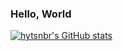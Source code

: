 ### Hello, World

<!--
**hytsnbr/hytsnbr** is a ✨ _special_ ✨ repository because its `README.md` (this file) appears on your GitHub profile.

Here are some ideas to get you started:

- 🔭 I’m currently working on ...
- 🌱 I’m currently learning ...
- 👯 I’m looking to collaborate on ...
- 🤔 I’m looking for help with ...
- 💬 Ask me about ...
- 📫 How to reach me: ...
- 😄 Pronouns: ...
- ⚡ Fun fact: ...
-->

[![hytsnbr's GitHub stats](https://github-readme-stats.vercel.app/api?username=hytsnbr&count_private=true&show_icons=true&theme=gruvbox)](https://github.com/anuraghazra/github-readme-stats)